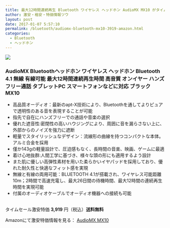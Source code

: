 ```yaml
---
title: 最大12時間連続再生 Bluetooth ワイヤレス ヘッドホン AudioMX MX10 がタイムセール56%OFF特価3,919円！送料無料！
author: 激安・格安・特価情報ツウ
layout: post
date: 2017-01-07 5:57:10
permalink: /bluetooth/audiomx-bluetooth-mx10-3919-amazon.html
categories:
  - Bluetooth
  - ヘッドホン
---
```


<div class="img-bg2 img_L">
<a  href="https://www.amazon.co.jp/gp/product/B01LXY1W6S/ref=as_li_qf_sp_asin_il?ie=UTF8&camp=247&creative=1211&creativeASIN=B01LXY1W6S&linkCode=as2&tag=tokkajohotsu-22" target="_blank"><img border="0" src="//ws-fe.amazon-adsystem.com/widgets/q?_encoding=UTF8&ASIN=B01LXY1W6S&Format=_SL250_&ID=AsinImage&MarketPlace=JP&ServiceVersion=20070822&WS=1&tag=tokkajohotsu-22" ></a><img src="//ir-jp.amazon-adsystem.com/e/ir?t=tokkajohotsu-22&l=as2&o=9&a=B01LXY1W6S" width="1" height="1" border="0" alt="" style="border:none !important; margin:0px !important;" />
</div>

### AudioMX Bluetoothヘッドホン ワイヤレス ヘッドホン Bluetooth 4.1 無線 有線可能 最大12時間連続再生時間 高音質 オンイヤー ハンズフリー通話 タブレットPC スマートフォンなどに対応 ブラック MX10
<!--more-->

* 高品質オーディオ：最新のapt-X技術により、Bluetoothを通してよりピュアで透明性のある音を表現することが可能
* 指先で自在にハンズフリーでの通話や音楽の選択
* 優れた遮音性:密閉性の高いハウジングにより、周囲に音を漏らさない上に、外部からのノイズを強力に遮断
* 軽量でスタイリッシュなデザイン：流線形の曲線を持つコンパクトな本体。アルミ合金を採用
* 僅か143gの軽量設計で、圧迫感もなく、長時間の音楽、映画、ゲームに最適
* 着け心地抜群:人間工学に基づき、様々な頭の形にも適用するよう設計
* また肌に優しい高弾性素材を用いた柔らかいイヤパッドを採用しており、優れた耐久性と快適なフィット感を実現
* 無線と有線の両用可能：BLUETOOTH 4.1が搭載され、ワイヤレス可能距離10m；2時間で高速充電し、最大26日間の待機時間、最大12時間の連続再生時間を実現可能
* 付属のオーディオケーブルでオーディオ機器への接続も可能

<br clear="all" />タイムセール激安特価 <span class="tokka-price"><strong>3,919</strong></span> 円（税込）**送料無料**

Amazonにて激安特価情報を見る： <span class="fs150p"><a href="https://www.amazon.co.jp/gp/product/B01LXY1W6S/ref=as_li_qf_sp_asin_il?ie=UTF8&camp=247&creative=1211&creativeASIN=B01LXY1W6S&linkCode=as2&tag=tokkajohotsu-22" target="_blank">AudioMX MX10</a></span>
